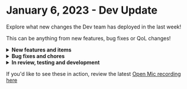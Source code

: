 # January 6, 2023 - Dev Update

Explore what new changes the Dev team has deployed in the last week!

This can be anything from new features, bug fixes or QoL changes!

<details>

<summary><strong>New features and items</strong></summary>

* Added Duo Accounts API
* Added a generic API action for Hudu
* Added Jinja evaluations to trigger criteria
* Added sender options in addition to “noreply” for the core sendmail function
* Added the ability to re-order data aliases
* Allow form fields to be set by query parameters
* Added support for org variable inheritance when rendering jinja in form fields
* Allow Jinja Live Editor examples to be shared
* Added details\_html field to HaloPSA ticket actions
* Added a “View results for workflow” button to the workflow builder page
* Added a “datedelta” function to give better control over add/removing to/from dates and allowing you to pick “Second Friday in given month” - action added too

</details>

<details>

<summary><strong>Bug fixes and chores</strong></summary>

* Save users dark mode preference in the database instead of local storage
* Improved error messages for mailgun generic requests
* Added utf-8 encoding to headers sent Microsoft EXO to allow non-ascii characters
* Improved the performance of workflow results pruning to reduce database locks
* Added class\_name field to search\_resource actions for Hubspot
* Fixed a UI bug causing an unhandled exception when selecting a trigger criteria with the “in” operation for ConnectWise Manage Ticket Update
* Added a wrapper ensure all Jinja render errors are caught and handled
* Updated Microsoft EXO to use PrimarySmtpAddress instead of UserPrincipalName to allow actions to work for users who have a User Id that is different from the email address
* Added Queues as a reference option to Datto PSA to populate dynamic option fields
* Improved error messages for IngramMicro
* Increased the number of results per-page for IT Glue actions
* Fixed the “Copy Result” link when viewing the Results By Workflow page

</details>

<details>

<summary><strong>In review, testing and development</strong></summary>

* Workflow table tag filtering
* Crowdstrike falcon integration
* Sonicwall NSM integration
* Optimize form conditions and add required action to conditions
* Bugfix for Publish Results As not working as expected
* Add a core action to query DNS
* Replace backend for cloning and syncing to fix bugs and pave the way for Crate Marketplace improvements
* Add Rewst actions to List User Invites, List Users, List Forms, and Delete User
* Discord integration
* Fix a backend problem with “With Items” and sub-workflows causing excessive database locks
* Add a polling sensor for HaloPSA to allow users to trigger workflows on ticket events

</details>

If you'd like to see these in action, review the latest [Open Mic recording here](../../roc-open-mics/rewst-open-mics-north-america/2023-roc-open-mics/january-6th-2023-capacity-alert-your-inbox-is-at-99.md)
